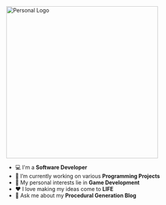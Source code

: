 <img src="https://user-images.githubusercontent.com/58745400/116792445-d40a2280-aa7d-11eb-8494-919b732ed18a.jpg" alt="Personal Logo" width="400"/>

-   :computer: I'm a **Software Developer**
-   🔭 I’m currently working on various **Programming Projects**
-   :monocle_face: My personal interests lie in **Game Development**
-   :heart: I love making my ideas come to **LIFE**
-   💬 Ask me about my **Procedural Generation Blog**
